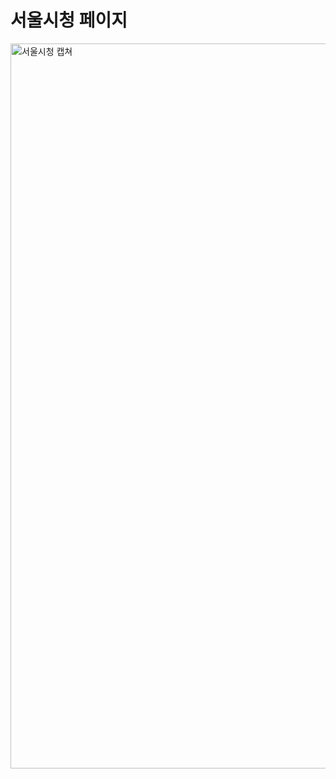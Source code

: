 # 서울시청 페이지
<img width="1160" alt="서울시청 캡쳐" src="https://github.com/user-attachments/assets/44a84374-50c0-4fff-8d9f-51f082d3a120">

